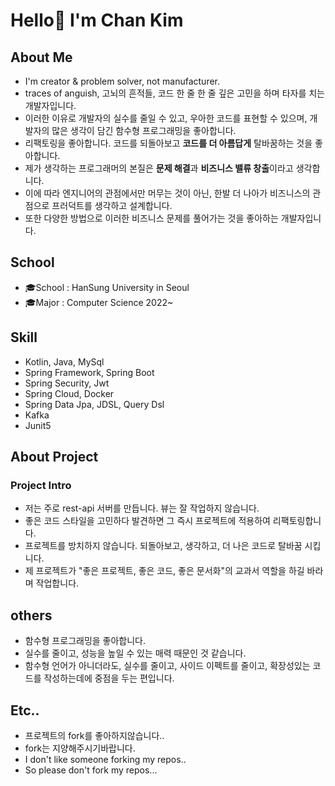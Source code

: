 # Hello👋 I'm Chan Kim

## About Me
* I'm creator & problem solver, not manufacturer.
* traces of anguish, 고뇌의 흔적들, 코드 한 줄 한 줄 깊은 고민을 하며 타자를 치는 개발자입니다.
* 이러한 이유로 개발자의 실수를 줄일 수 있고, 우아한 코드를 표현할 수 있으며, 개발자의 많은 생각이 담긴 함수형 프로그래밍을 좋아합니다. 
* 리팩토링을 좋아합니다. 코드를 되돌아보고 **코드를 더 아름답게** 탈바꿈하는 것을 좋아합니다. 
* 제가 생각하는 프로그래머의 본질은 **문제 해결**과 **비즈니스 밸류 창출**이라고 생각합니다.
* 이에 따라 엔지니어의 관점에서만 머무는 것이 아닌, 한발 더 나아가 비즈니스의 관점으로 프러덕트를 생각하고 설계합니다.
* 또한 다양한 방법으로 이러한 비즈니스 문제를 풀어가는 것을 좋아하는 개발자입니다.

## School
* 🎓School : HanSung University in Seoul
* 🎓Major : Computer Science 2022~
## Skill
* Kotlin, Java, MySql
* Spring Framework, Spring Boot
* Spring Security, Jwt
* Spring Cloud, Docker
* Spring Data Jpa, JDSL, Query Dsl
* Kafka
* Junit5
## About Project
### Project Intro
* 저는 주로 rest-api 서버를 만듭니다. 뷰는 잘 작업하지 않습니다.
* 좋은 코드 스타일을 고민하다 발견하면 그 즉시 프로젝트에 적용하여 리팩토링합니다.
* 프로젝트를 방치하지 않습니다. 되돌아보고, 생각하고, 더 나은 코드로 탈바꿈 시킵니다.
* 제 프로젝트가 "좋은 프로젝트, 좋은 코드, 좋은 문서화"의 교과서 역할을 하길 바라며 작업합니다.
## others
* 함수형 프로그래밍을 좋아합니다.
* 실수를 줄이고, 성능을 높일 수 있는 매력 때문인 것 같습니다.
* 함수형 언어가 아니더라도, 실수를 줄이고, 사이드 이펙트를 줄이고, 확장성있는 코드를 작성하는데에 중점을 두는 편입니다.
## Etc..
* 프로젝트의 fork를 좋아하지않습니다..
* fork는 지양해주시기바랍니다.
* I don't like someone forking my repos..
* So please don't fork my repos...
